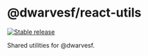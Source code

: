 # @dwarvesf/react-utils

[![Stable release](https://img.shields.io/npm/v/@dwarvesf/react-utils.svg)](https://npm.im/@dwarvesf/react-utils)

Shared utilities for @dwarvesf.
